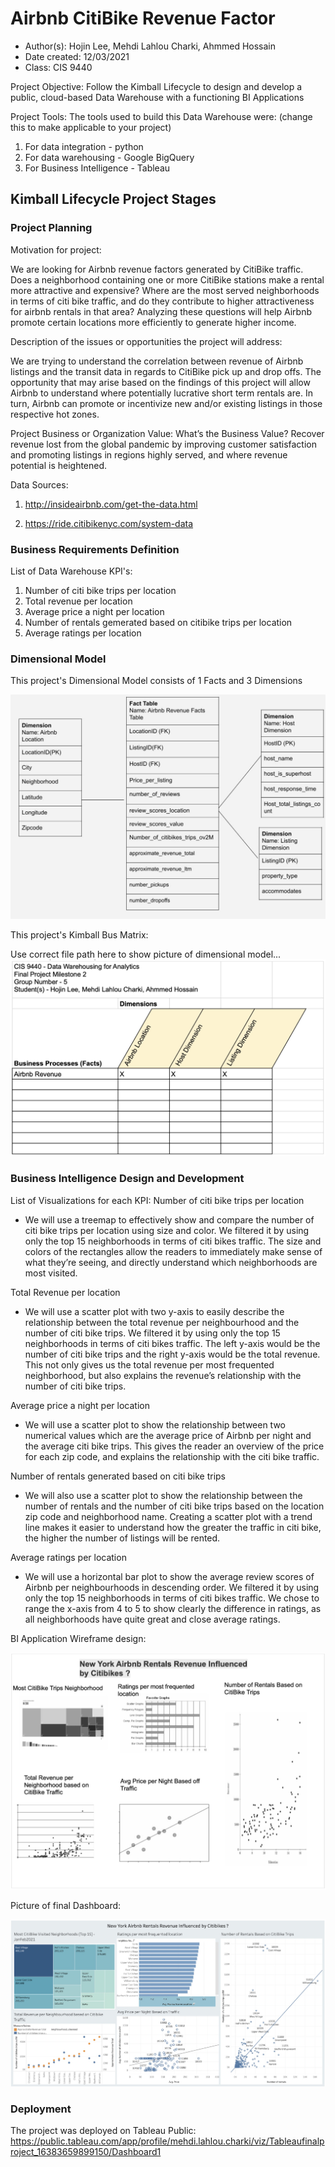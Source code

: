 # Airbnb CitiBike Revenue Factor
- Author(s): Hojin Lee, Mehdi Lahlou Charki, Ahmmed Hossain
- Date created: 12/03/2021
- Class: CIS 9440

Project Objective: Follow the Kimball Lifecycle to design and develop a public, cloud-based Data Warehouse with a functioning BI Applications

Project Tools:
The tools used to build this Data Warehouse were: (change this to make applicable to your project)
1. For data integration - python
2. For data warehousing - Google BigQuery
3. For Business Intelligence - Tableau

## Kimball Lifecycle Project Stages

### Project Planning

Motivation for project:

We are looking for Airbnb revenue factors generated by CitiBike traffic. Does
a neighborhood containing one or more CitiBike stations make a rental more attractive and
expensive? Where are the most served neighborhoods in terms of citi bike traffic, and do they contribute to higher
attractiveness for airbnb rentals in that area? Analyzing these questions will help Airbnb promote
certain locations more efficiently to generate higher income.

Description of the issues or opportunities the project will address:

We are trying to understand the correlation between revenue of Airbnb listings and the transit data
in regards to CitiBike pick up and drop offs. The opportunity that may arise based
on the findings of this project will allow Airbnb to understand where potentially lucrative short term
rentals are. In turn, Airbnb can promote or incentivize new and/or existing listings in those
respective hot zones.

Project Business or Organization Value:
What’s the Business Value?
Recover revenue lost from the global pandemic by improving customer satisfaction
and promoting listings in regions highly served, and where revenue potential is
heightened.

Data Sources:
1. http://insideairbnb.com/get-the-data.html

2. https://ride.citibikenyc.com/system-data


### Business Requirements Definition

List of Data Warehouse KPI's:
1. Number of citi bike trips per location
2. Total revenue per location
3. Average price a night per location
4. Number of rentals gemerated based on citibike trips per location
5. Average ratings per location

### Dimensional Model

This project's Dimensional Model consists of 1 Facts and 3 Dimensions

![dim](https://github.com/jinote/my-projects/blob/main/9440-Project/Dimensional_Model.jpg)

This project's Kimball Bus Matrix:

Use correct file path here to show picture of dimensional model...
![Alt text](https://github.com/jinote/my-projects/blob/main/9440-Project/Kimball_Bus_Matrix.jpg)

### Business Intelligence Design and Development

List of Visualizations for each KPI:
Number of citi bike trips per location
- We will use a treemap to effectively show and compare the number of citi bike trips per location using size and color. We filtered it by using only the top 15 neighborhoods in terms of citi bikes traffic. The size and colors of the rectangles allow the readers to immediately make sense of what they’re seeing, and directly understand which neighborhoods are most visited.

Total Revenue per location
- We will use a scatter plot with two y-axis to easily describe the relationship between the total revenue per neighbourhood and the number of citi bike trips. We filtered it by using only the top 15 neighborhoods in terms of citi bikes traffic. The left y-axis would be the number of citi bike trips and the right y-axis would be the total revenue. This not only gives us the total revenue per most frequented neighborhood, but also explains the revenue’s relationship with the number of citi bike trips.

Average price a night per location
- We will use a scatter plot to show the relationship between two numerical values which are the average price of Airbnb per night and the average citi bike trips. This gives the reader an overview of the price for each zip code, and explains the relationship with the citi bike traffic.

Number of rentals generated based on citi bike trips
- We will also use a scatter plot to show the relationship between the number of rentals and the number of citi bike trips based on the location zip code and neighborhood name. Creating a scatter plot with a trend line makes it easier to understand how the greater the traffic in citi bike, the higher the number of listings will be rented.

Average ratings per location
- We will use a horizontal bar plot to show the average review scores of Airbnb per neighbourhoods in descending order. We filtered it by using only the top 15 neighborhoods in terms of citi bikes traffic. We chose to range the x-axis from 4 to 5 to show clearly the difference in ratings, as all neighborhoods have quite great and close average ratings.

BI Application Wireframe design:

![Alt text](https://github.com/jinote/my-projects/blob/main/9440-Project/BI_Wireframe.jpg)

Picture of final Dashboard:

![Alt text](https://github.com/jinote/my-projects/blob/main/9440-Project/Dashboard.jpg)

### Deployment

The project was deployed on Tableau Public: https://public.tableau.com/app/profile/mehdi.lahlou.charki/viz/Tableaufinalproject_16383659899150/Dashboard1
